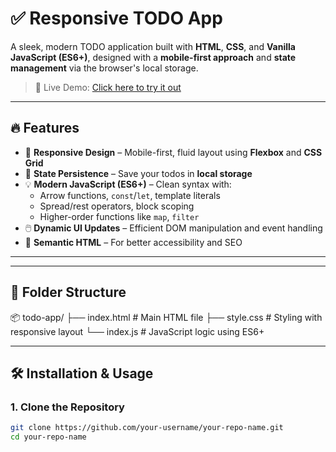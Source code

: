 # ✅ Responsive TODO App

A sleek, modern TODO application built with **HTML**, **CSS**, and **Vanilla JavaScript (ES6+)**, designed with a **mobile-first approach** and **state management** via the browser's local storage.

> 🚀 Live Demo: [Click here to try it out](https://sudheer625.github.io/responsive-todo-app/)

---

## 🔥 Features

- 📱 **Responsive Design** – Mobile-first, fluid layout using **Flexbox** and **CSS Grid**
- 🧠 **State Persistence** – Save your todos in **local storage**
- 💡 **Modern JavaScript (ES6+)** – Clean syntax with:
  - Arrow functions, `const`/`let`, template literals
  - Spread/rest operators, block scoping
  - Higher-order functions like `map`, `filter`
- 🖱️ **Dynamic UI Updates** – Efficient DOM manipulation and event handling
- 🧱 **Semantic HTML** – For better accessibility and SEO

---


---

## 📁 Folder Structure

📦 todo-app/
├── index.html # Main HTML file
├── style.css # Styling with responsive layout
└── index.js # JavaScript logic using ES6+


---

## 🛠️ Installation & Usage

### 1. Clone the Repository

```bash
git clone https://github.com/your-username/your-repo-name.git
cd your-repo-name

